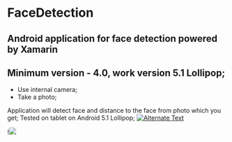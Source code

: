 # FaceDetection 

## Android application for face detection powered by Xamarin
## Minimum version - 4.0, work version 5.1 Lollipop;

* Use internal camera;
* Take a photo;

Application will detect face and distance to the face from photo which you get;
Tested on tablet on Android 5.1 Lollipop; 
[![Alternate Text]({image-url})]({https://www.youtube.com/watch?v=-eY2DaHTa9w} "Link Title")


!![](https://habrastorage.org/webt/26/va/ij/26vaijfieefkemrhs8jvo8t7voe.jpeg)


